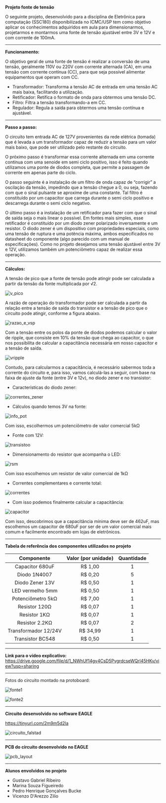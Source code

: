 **Projeto fonte de tensão**

O seguinte projeto, desenvolvido para a disciplina de Eletrônica para computação (SSC180) disponibilizada no ICMC/USP tem como objetivo aplicar os conhecimentos adquiridos em aula para dimensionarmos, projetarmos e montarmos uma fonte de tensão ajustável entre 3V e 12V e com corrente de 100mA.

-----------------------------------------

**Funcionamento:**

O objetivo geral de uma fonte de tensão é realizar a conversão de uma tensão, geralmente 110V ou 220V com corrente alternada (CA), em uma tensão com corrente contínua (CC), para que seja possível alimentar equipamentos que operam com CC.


- Transformador: Transforma a tensão AC de entrada em uma tensão AC mais baixa, facilitando a utilização.
- Retificador: Retifica o formato de onda para obtermos uma tensão DC.
- Filtro: Filtra a tensão transformando-a em CC.
- Regulador: Regula a saída para obtermos uma tensão contínua e ajustável.

----------------------------------------

**Passo a passo:**

O circuito tem entrada AC de 127V provenientes da rede elétrica (tomada) que é levada a um transformador capaz de reduzir a tensão para um valor mais baixo, que pode ser utilizado pelo restante do circuito.

O próximo passo é transformar essa corrente alternada em uma corrente contínua com uma senoide em semi ciclo positivo, isso é feito quando utilizamos uma ponte de diodos completa, que permite a passagem de corrente em apenas parte do ciclo.

O passo seguinte é a instalação de um filtro de onda capaz de “corrigir” a oscilação da tensão, impedindo que a tensão chegue a 0, ou seja, fazendo com que o sinal pulsante se aproxime de uma constante. Tal filtro é constituído por um capacitor que carrega durante o semi ciclo positivo e descarrega durante o semi ciclo negativo.

O último passo é a instalação de um retificador para fazer com que o sinal de saída seja o mais linear o possível. Em fontes mais simples, esse retificador é constituído por um diodo zener polarizado inversamente e um resistor. O diodo zener é um dispositivo com propriedades especiais, como uma tensão de ruptura e uma potência máxima, ambos especificados no datasheet do componente (algo parecido com um manual de especificações). Como no projeto desejamos uma tensão ajustável entre 3V e 12V, utilizamos também um potenciômetro capaz de realizar essa operação.

------------------------------------

**Cálculos:**

A tensão de pico que a fonte de tensão pode atingir pode ser calculada a partir da tensão da fonte multiplicada por √2.

![v_pico](https://user-images.githubusercontent.com/102189064/176514418-557a7ba6-8536-4318-80a4-e0df05f57da8.png)

A razão de operação do transformador pode ser calculada a partir da relação entre a tensão de saída do transistor e a tensão de pico que o circuito pode atingir, conforme a figura abaixo.

![razao_e_vsp](https://user-images.githubusercontent.com/102189064/176514646-5eea7fd1-5190-432f-adde-3ac73f7061e1.png)

Com a tensão entre os polos da ponte de diodos podemos calcular o valor de ripple, que consiste em 10% da tensão que chega ao capacitor, o que nos possibilita de calcular a capacitância necessária em nosso capacitor e a tensão de saída.

![vripple](https://user-images.githubusercontent.com/102189064/176514500-a9950cfa-0fb9-4337-ac77-cad49aa37cc3.png)

Contudo, para calcularmos a capacitância, é necessário sabermos toda a corrente do circuito e, para isso, vamos calculá-las a seguir, com base na faixa de ajuste da fonte (entre 3V e 12v), no diodo zener e no transistor: 

- Características do diodo zener:

![correntes_zener](https://user-images.githubusercontent.com/102189064/176514706-999864b1-7769-479e-a741-2e6d92c6b34a.png)


- Cálculos quando temos 3V na fonte:

![info_pot](https://user-images.githubusercontent.com/102189064/176514793-f48d05af-c5ba-4a26-a964-477bb4de5824.png)


Com isso, escolhermos um potenciômetro de valor comercial 5kΩ

- Fonte com 12V:

![transistoo](https://user-images.githubusercontent.com/102189064/176514903-871e9c7f-f7cb-49dc-ab5f-310216eaa9b9.png)


- Dimensionamento do resistor que acompanha o LED:

![rsm](https://user-images.githubusercontent.com/102189064/176515003-ce3cdb9f-ec5f-4418-87cc-dcc196fbb7da.png)


Com isso escolhemos um resistor de valor comercial de 1kΩ

- Correntes complementares e corrente total:

![correntes](https://user-images.githubusercontent.com/102189064/176515052-0e2fba6b-7f88-4fa7-8e2e-1393120e07df.png)


- Com isso podemos finalmente calcular a capacitância:

![capacitor](https://user-images.githubusercontent.com/102189064/176515105-ca133117-bbe9-41d5-9760-6e6d7ab71940.png)


Com isso, descobrimos que a capacitância mínima deve ser de 462uF, mas escolhemos um capacitor de 680uF por ser de um valor comercial mais comum e facilmente encontrado em lojas de eletrônicos.

-----------------------------------------

**Tabela de referência dos componentes utilizados no projeto**


|**Componente**|**Valor (por unidade)**|**Quantidade**|
| :-: | :-: | :-: |
|Capacitor 680uF|R$ 1,00|1|
|Diodo 1N4007|R$ 0,20|5|
|Diodo Zener 13V|R$ 0,50|1|
|LED vermelho 5mm|R$ 0,50|1|
|Potenciômetro 5kΩ|R$ 7,00|1|
|Resistor 120Ω|R$ 0,07|1|
|Resistor 1KΩ|R$ 0,07|1|
|Resistor 2.2KΩ|R$ 0,07|2|
|Transformador 12/24V|R$ 34,99|1|
|Transistor BC548|R$ 0,50|1|

-----------------------------

**Link para o vídeo explicativo:** https://drive.google.com/file/d/1_NWhUf14gy4CsD5PvgrdcseWQrl45HKv/view?usp=sharing

-----------------------------

Fotos do circuito montado na protoboard:

![fonte1](https://user-images.githubusercontent.com/102189064/179744289-993fc6e0-44e3-46cb-b0ba-502a91e8b328.jpeg)


![fonte2](https://user-images.githubusercontent.com/102189064/179744343-f78191ef-5e3f-43db-8a3e-0897d5c7c14d.jpeg)

----------------------------

**Circuito desenvolvido no software EAGLE**

https://tinyurl.com/2m9m5d2la


![circuito_falstad](https://user-images.githubusercontent.com/102189064/176531771-5f13a306-8c09-452b-92c3-4120f58ff4b6.png)

-----------------------------------

**PCB do circuito desenvolvido no EAGLE**

![pcb_layout](https://user-images.githubusercontent.com/102189064/176524882-84bef9b6-0da2-4e9a-8237-c9da81837575.png)

------------------------------------

**Alunos envolvidos no projeto**

- Gustavo Gabriel Ribeiro
- Marina Souza Figueiredo
- Pedro Henrique Gonçalves Bucke
- Vicenzo D'Arezzo Zilio


